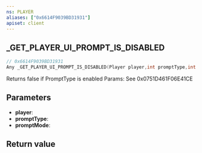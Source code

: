 ```yaml
---
ns: PLAYER
aliases: ["0x6614F9039BD31931"]
apiset: client
---
```

## _GET_PLAYER_UI_PROMPT_IS_DISABLED

```c
// 0x6614F9039BD31931
Any _GET_PLAYER_UI_PROMPT_IS_DISABLED(Player player,int promptType,int promptMode);
```

Returns false if PromptType is enabled
Params: See 0x0751D461F06E41CE

## Parameters
* **player**:
* **promptType**:
* **promptMode**:

## Return value


